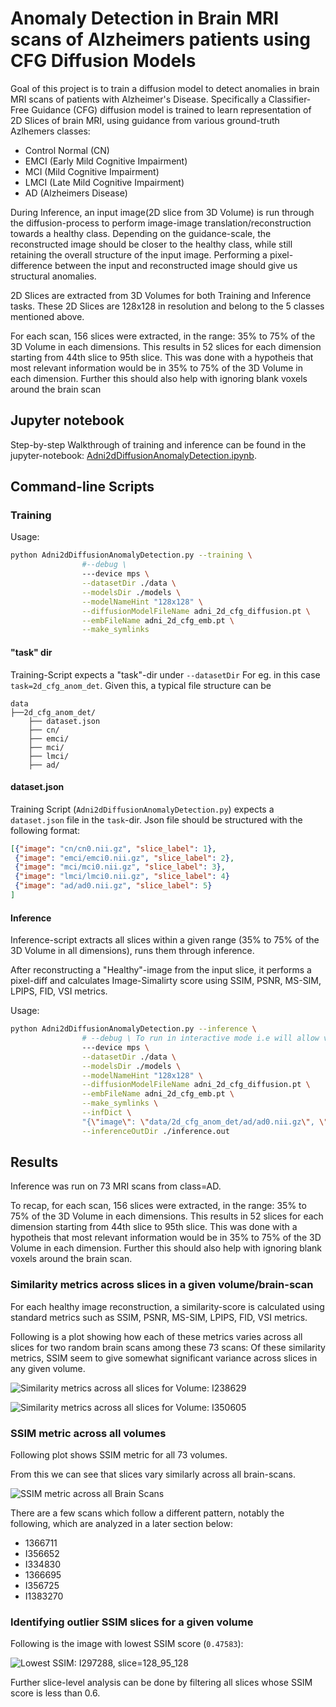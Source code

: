 # Anomaly Detection in Brain MRI scans of Alzheimers patients using CFG Diffusion Models

Goal of this project is to train a diffusion model to detect anomalies in brain MRI scans of patients with Alzheimer's Disease. Specifically a Classifier-Free Guidance (CFG) diffusion model is trained to learn representation of 2D Slices of brain MRI, using guidance from various ground-truth Azlhemers classes: 

- Control Normal (CN)
- EMCI (Early Mild Cognitive Impairment)
- MCI (Mild Cognitive Impairment)
- LMCI (Late Mild Cognitive Impairment)
- AD (Alzheimers Disease)

During Inference, an input image(2D slice from 3D Volume) is run through the diffusion-process to perform image-image translation/reconstruction towards a healthy class. Depending on the guidance-scale, the reconstructed image should be closer to the healthy class, while still retaining the overall structure of the input image. Performing a pixel-difference between the input and reconstructed image should give us structural anomalies.

2D Slices are extracted from 3D Volumes for both Training and Inference tasks.
These 2D Slices are 128x128 in resolution and belong to the 5 classes mentioned above.

For each scan, 156 slices were extracted, in the range: 35% to 75% of the 3D Volume in each dimensions. This results in 52 slices for each dimension starting from 44th slice to 95th slice. This was done with a hypotheis that most relevant information would be in 35% to 75% of the 3D Volume in each dimension. Further this should also help with ignoring blank voxels around the brain scan

## Jupyter notebook

Step-by-step Walkthrough of training and inference can be found in the jupyter-notebook: [Adni2dDiffusionAnomalyDetection.ipynb](Adni2dDiffusionAnomalyDetection.ipynb).

## Command-line Scripts

### Training

Usage:

```zsh
python Adni2dDiffusionAnomalyDetection.py --training \
                #--debug \ 
                ---device mps \
                --datasetDir ./data \
                --modelsDir ./models \
                --modelNameHint "128x128" \
                --diffusionModelFileName adni_2d_cfg_diffusion.pt \
                --embFileName adni_2d_cfg_emb.pt \
                --make_symlinks
```

#### "task" dir
Training-Script expects a "task"-dir under `--datasetDir`
For eg. in this case `task=2d_cfg_anom_det`. Given this, a typical file structure can be

```
data
├──2d_cfg_anom_det/
    ├── dataset.json
    ├── cn/
    ├── emci/
    ├── mci/
    ├── lmci/
    ├── ad/
```

#### dataset.json
Training Script (`Adni2dDiffusionAnomalyDetection.py`) expects a `dataset.json` file in the `task`-dir. 
Json file should be structured with the following format:

```json
[{"image": "cn/cn0.nii.gz", "slice_label": 1},
 {"image": "emci/emci0.nii.gz", "slice_label": 2},
 {"image": "mci/mci0.nii.gz", "slice_label": 3},
 {"image": "lmci/lmci0.nii.gz", "slice_label": 4}
 {"image": "ad/ad0.nii.gz", "slice_label": 5}
]
```

#### Inference

Inference-script extracts all slices within a given range (35% to 75% of the 3D Volume in all dimensions), runs them through inference.

After reconstructing a "Healthy"-image from the input slice, it performs a pixel-diff and calculates Image-Simalirty score using SSIM, PSNR, MS-SIM, LPIPS, FID, VSI metrics.

Usage:

```zsh
python Adni2dDiffusionAnomalyDetection.py --inference \
                # --debug \ To run in interactive mode i.e will allow visualization after each reconstruction
                ---device mps \
                --datasetDir ./data \
                --modelsDir ./models \
                --modelNameHint "128x128" \
                --diffusionModelFileName adni_2d_cfg_diffusion.pt \
                --embFileName adni_2d_cfg_emb.pt \
                --make_symlinks \
                --infDict \
                "{\"image\": \"data/2d_cfg_anom_det/ad/ad0.nii.gz\", \"label\": 5}" \
                --inferenceOutDir ./inference.out
```
## Results

Inference was run on 73 MRI scans from class=AD. 

To recap, for each scan, 156 slices were extracted, in the range: 35% to 75% of the 3D Volume in each dimensions. This results in 52 slices for each dimension starting from 44th slice to 95th slice. This was done with a hypotheis that most relevant information would be in 35% to 75% of the 3D Volume in each dimension. Further this should also help with ignoring blank voxels around the brain scan.

### Similarity metrics across slices in a given volume/brain-scan
For each healthy image reconstruction, a similarity-score is calculated using standard metrics such as SSIM, PSNR, MS-SIM, LPIPS, FID, VSI metrics.

Following is a plot showing how each of these metrics varies across all slices for two random brain scans among these 73 scans:
Of these similarity metrics, SSIM seem to give somewhat significant variance across slices in any given volume.

![Similarity metrics across all slices for Volume: I238629](./docs/vol_I238629_sim_metrics.png)

![Similarity metrics across all slices for Volume: I350605](docs/vol_I305605_sim_metrics.png)


### SSIM metric across all volumes

Following plot shows SSIM metric for all 73 volumes.

From this we can see that slices vary similarly across all brain-scans. 

![SSIM metric across all Brain Scans](docs/all_vols_sim_metric_sksim.png)

There are a few scans which follow a different pattern, notably the following, which are analyzed in a later section below:

- 1366711
- I356652
- I334830
- 1366695
- I356725
- I1383270

### Identifying outlier SSIM slices for a given volume

Following is the image with lowest SSIM score (`0.47583`):

![Lowest SSIM: I297288, slice=128_95_128](docs/lowest_ssim_I297288_128_95_128.png)

Further slice-level analysis can be done by filtering all slices whose SSIM score is less than 0.6.

